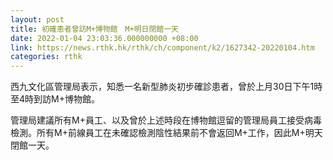 ```yaml
---
layout: post
title: 初確患者曾訪M+博物館　M+明日閉館一天
date: 2022-01-04 23:03:36.000000000 +08:00
link: https://news.rthk.hk/rthk/ch/component/k2/1627342-20220104.htm
categories: rthk
---
```


西九文化區管理局表示，知悉一名新型肺炎初步確診患者，曾於上月30日下午1時至4時到訪M+博物館。

管理局建議所有M+員工、以及曾於上述時段在博物館逗留的管理局員工接受病毒檢測。所有M+前線員工在未確認檢測陰性結果前不會返回M+工作，因此M+明天閉館一天。
